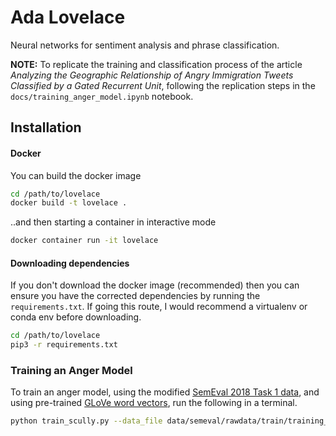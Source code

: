 # Ada **Lovelace** 

Neural networks for sentiment analysis and phrase classification.

**NOTE:** To replicate the training and classification process of the article *Analyzing the Geographic Relationship of Angry Immigration Tweets Classified by a Gated Recurrent Unit*, following the replication steps in the `docs/training_anger_model.ipynb` notebook.

## Installation
#### Docker
You can build the docker image
```bash
cd /path/to/lovelace
docker build -t lovelace .
```

..and then starting a container in interactive mode

```bash
docker container run -it lovelace 
```

#### Downloading dependencies
If you don't download the docker image (recommended) then you can ensure you have the corrected dependencies by running the `requirements.txt`. If going this route, I would recommend a virtualenv or conda env before downloading. 

```bash
cd /path/to/lovelace
pip3 -r requirements.txt
```


### Training an Anger Model 
To train an anger model, using the modified [SemEval 2018 Task 1 data](https://competitions.codalab.org/competitions/17751), and using pre-trained [GLoVe word vectors](https://nlp.stanford.edu/projects/glove/), run the following in a terminal. 
```bash
python train_scully.py --data_file data/semeval/rawdata/train/training_anger_tri_class.csv  --embedding_file ~/Dropbox/tweets/model_data/pretrained_embeddings/twitter100.npz  --test_size 0.15 --batch_size 128 --hidden_dim 120 --num_classes 3 --num_epochs 5000 --learning_rate 0.00001 --embed_dim 100 --cell_type "lstm" --num_layers 2
```


